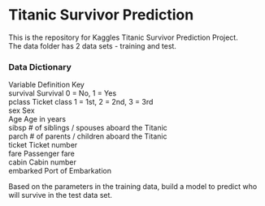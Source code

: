# Titanic Survivor Prediction<br>
This is the repository for Kaggles Titanic Survivor Prediction Project. <br>
The data folder has 2 data sets - training and test.<br>

### Data Dictionary<br>
Variable	Definition	Key<br>
survival	Survival	0 = No, 1 = Yes<br>
pclass	Ticket class	1 = 1st, 2 = 2nd, 3 = 3rd<br>
sex	Sex	<br>
Age	Age in years	<br>
sibsp	# of siblings / spouses aboard the Titanic	<br>
parch	# of parents / children aboard the Titanic	<br>
ticket	Ticket number	<br>
fare	Passenger fare	<br>
cabin	Cabin number	<br>
embarked	Port of Embarkation<br>

Based on the parameters in the training data, build a model to predict who will survive in the test data set.
